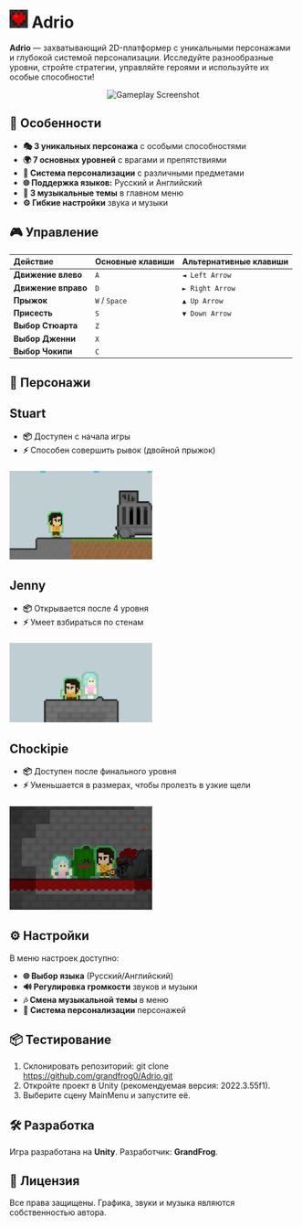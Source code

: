 # <img src="README/ICON.png" width="32" height="32"> Adrio

**Adrio** — захватывающий 2D-платформер с уникальными персонажами и глубокой системой персонализации. Исследуйте разнообразные уровни, стройте стратегии, управляйте героями и используйте их особые способности!

<p align="center">
  <img src="README/Ingame1.gif" alt="Gameplay Screenshot" width="400">
</p>

## 🚀 Особенности

- **🎭 3 уникальных персонажа** с особыми способностями
- **🌍 7 основных уровней** с врагами и препятствиями
- **🎨 Система персонализации** с различными предметами
- **🌐 Поддержка языков:** Русский и Английский
- **🎵 3 музыкальные темы** в главном меню
- **⚙️ Гибкие настройки** звука и музыки

## 🎮 Управление

| Действие | Основные клавиши | Альтернативные клавиши |
|:---------|:-----------------|:-----------------------|
| **Движение влево** | `A` | `◄ Left Arrow` |
| **Движение вправо** | `D` | `► Right Arrow` |
| **Прыжок** | `W` / `Space` | `▲ Up Arrow` |
| **Присесть** | `S` | `▼ Down Arrow` |
| **Выбор Стюарта** | `Z` | |
| **Выбор Дженни** | `X` | |
| **Выбор Чокипи** | `C` | |

## 👥 Персонажи

## Stuart
- **📦** Доступен с начала игры
- **⚡** Способен совершить рывок (двойной прыжок)
### <img src="README/Ingame2.png" width="250"> 

## Jenny
- **📦** Открывается после 4 уровня
- **⚡** Умеет взбираться по стенам
### <img src="README/Ingame3.png" width="250"> 

## Chockipie
- **📦** Доступен после финального уровня
- **⚡** Уменьшается в размерах, чтобы пролезть в узкие щели
### <img src="README/Ingame4.png" width="250"> 

## ⚙️ Настройки

В меню настроек доступно:
- **🌐 Выбор языка** (Русский/Английский)
- **🔊 Регулировка громкости** звуков и музыки
- **🎶 Смена музыкальной темы** в меню
- **👕 Система персонализации** персонажей

## 📦 Тестирование

1. Склонировать репозиторий: git clone https://github.com/grandfrog0/Adrio.git
2. Откройте проект в Unity (рекомендуемая версия: 2022.3.55f1).
3. Выберите сцену MainMenu и запустите её.

## 🛠️ Разработка

Игра разработана на **Unity**. Разработчик: **GrandFrog**.

## 📄 Лицензия

Все права защищены. Графика, звуки и музыка являются собственностью автора.